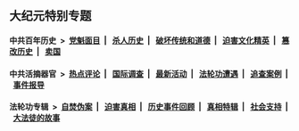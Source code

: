 ## 大纪元特别专题

#### 中共百年历史 &nbsp;>&nbsp; [党魁面目](indexes/nf1176107/README.md?12290430) &nbsp;| &nbsp; [杀人历史](indexes/nf1176106/README.md?12290430) &nbsp;| &nbsp; [破坏传统和道德](indexes/nf1176106/README.md?12290430) &nbsp;| &nbsp; [迫害文化精英](indexes/nf1176111/README.md?12290430) &nbsp;| &nbsp; [篡改历史](indexes/nf1176115/README.md?12290430) &nbsp;| &nbsp; [卖国](indexes/nf1176117/README.md?12290430) 

#### 中共活摘器官 &nbsp;>&nbsp; [热点评论](indexes/nf5879/README.md?12290430) &nbsp;| &nbsp; [国际调查](indexes/nf5947/README.md?12290430) &nbsp;| &nbsp; [最新活动](indexes/nf5883/README.md?12290430) &nbsp;| &nbsp; [法轮功遭遇](indexes/nf5881/README.md?12290430) &nbsp;| &nbsp; [追查案例](indexes/nf5880/README.md?12290430) &nbsp;| &nbsp; [事件报导](indexes/nf5877/README.md?12290430) 

#### 法轮功专辑 &nbsp;>&nbsp; [自焚伪案](indexes/nf5562/README.md?12290430) &nbsp;| &nbsp; [迫害真相](indexes/nf4379/README.md?12290430) &nbsp;| &nbsp; [历史事件回顾](indexes/nf5793/README.md?12290430) &nbsp;| &nbsp; [真相特辑](indexes/nf4389/README.md?12290430) &nbsp;| &nbsp; [社会支持](indexes/nf4386/README.md?12290430) &nbsp;| &nbsp; [大法徒的故事](indexes/nf1147481/README.md?12290430) 

